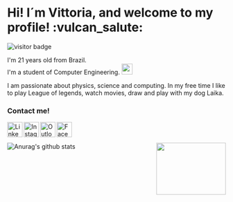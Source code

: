 <h1>Hi! I´m Vittoria, and welcome to my profile! :vulcan_salute:</h1>

<img src="https://visitor-badge.glitch.me/badge?page_id=vittoria-thomasini.vittoria-thomasini" alt="visitor badge"/>
<p align="justify"> 
I'm 21 years old from Brazil.</br>
I'm a student of Computer Engineering. <img src="https://media.giphy.com/media/SUEN0j6R09jeEriEWr/giphy.gif" width="25"> 

I am passionate about physics, science and computing. In my free time I like to play League of legends, watch movies, draw and play with my dog Laika.
</p>
<h3>Contact me!</h3>

<a target="_blank" href="https://www.linkedin.com/in/vittoria-thomasini">
  <img align="left" alt="Linkedin" width="35px" src="https://img.icons8.com/color/48/000000/linkedin.png" />
</a>
<a target="_blank" href="https://www.instagram.com/vittoria-thomasini/">
  <img align="left" alt="Instagram" width="35px" src="https://img.icons8.com/color/48/000000/instagram-new--v2.png" />
</a>
<a target="_blank" href="mailto:vittoriathomasini@hotmail.com">
  <img align="left" alt="Outlook" width="35px" src="https://cdn.jsdelivr.net/npm/simple-icons@v3/icons/microsoftoutlook.svg" />
</a>
<a target="_blank" href="https://fb.com/vittoriathomasini">
  <img align="left" alt="Facebook" width="35px" src="https://cdn.jsdelivr.net/npm/simple-icons@v3/icons/facebook.svg" />
</a></br>

</br>
  
![Anurag's github stats](https://github-readme-stats.vercel.app/api?username=vittoria-thomasini&show_icons=true&theme=jolly)
<img align="right" src="https://media.giphy.com/media/qP2YwW2BpB2K0qMjMk/giphy.gif" width="160" height="120" />

